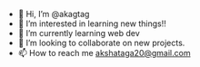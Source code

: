- 👋 Hi, I’m @akagtag
- 👀 I’m interested in learning new things!!
- 🌱 I’m currently learning web dev
- 👾 I’m looking to collaborate on new projects.
- 📫 How to reach me akshataga20@gmail.com

<!---
akagtag/akagtag is a ✨ special ✨ repository because its `README.md` (this file) appears on your GitHub profile.
You can click the Preview link to take a look at your changes.
--->
